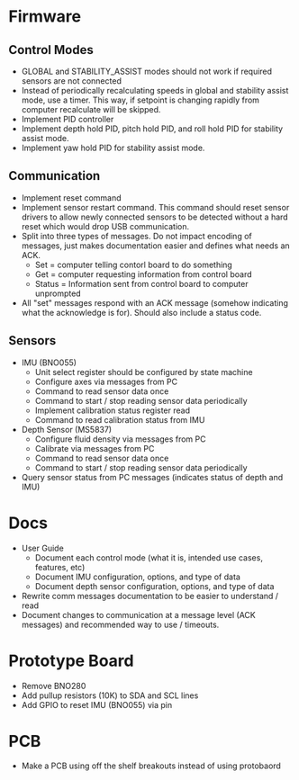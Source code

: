 # Firmware

## Control Modes
- GLOBAL and STABILITY_ASSIST modes should not work if required sensors are not connected
- Instead of periodically recalculating speeds in global and stability assist mode, use a timer. This way, if setpoint is changing rapidly from computer recalculate will be skipped.
- Implement PID controller
- Implement depth hold PID, pitch hold PID, and roll hold PID for stability assist mode.
- Implement yaw hold PID for stability assist mode.


## Communication
- Implement reset command
- Implement sensor restart command. This command should reset sensor drivers to allow newly connected sensors to be detected without a hard reset which would drop USB communication.
- Split into three types of messages. Do not impact encoding of messages, just makes documentation easier and defines what needs an ACK.
    - Set = computer telling contorl board to do something
    - Get = computer requesting information from control board
    - Status = Information sent from control board to computer unprompted
- All "set" messages respond with an ACK message (somehow indicating what the acknowledge is for). Should also include a status code.


## Sensors
- IMU (BNO055)
    - Unit select register should be configured by state machine
    - Configure axes via messages from PC
    - Command to read sensor data once
    - Command to start / stop reading sensor data periodically
    - Implement calibration status register read
    - Command to read calibration status from IMU
- Depth Sensor (MS5837)
    - Configure fluid density via messages from PC
    - Calibrate via messages from PC
    - Command to read sensor data once
    - Command to start / stop reading sensor data periodically
- Query sensor status from PC messages (indicates status of depth and IMU)



# Docs
- User Guide
    - Document each control mode (what it is, intended use cases, features, etc)
    - Document IMU configuration, options, and type of data
    - Document depth sensor configuration, options, and type of data
- Rewrite comm messages documentation to be easier to understand / read
- Document changes to communication at a message level (ACK messages) and recommended way to use / timeouts.


# Prototype Board
- Remove BNO280
- Add pullup resistors (10K) to SDA and SCL lines
- Add GPIO to reset IMU (BNO055) via pin


# PCB
- Make a PCB using off the shelf breakouts instead of using protobaord
